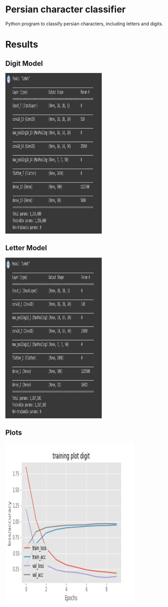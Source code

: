 # Persian character classifier
Python program to classify persian characters, including letters and digits.

# Results
## Digit Model
<img src="https://github.com/taravatp/Persian_character_classifier/blob/main/model_digit.png" width="300" height="500">

## Letter Model
<img src="https://github.com/taravatp/Persian_character_classifier/blob/main/model_letter.png" width="300" height="500">

## Plots
<img src="https://github.com/taravatp/Persian_character_classifier/blob/main/training_plot_digit.png" width="400" height="500">
